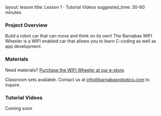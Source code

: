layout: lesson
title: Lesson 1 &middot; Tutorial Videos
suggested_time: 30-60 minutes

### Project Overview

Build a robot car that can move and think on its own! The Barnabas WIFI Wheeler is a WIFI enabled car that allows you to learn C-coding as well as app development. 

### Materials

Need materials?  [Purchase the WIFI Wheeler at our e-store](https://shop.barnabasrobotics.com/products/barnabas-wifi-wheeler-wifi-enabled-2wd-dc-motor-car-kit-ages-11?_pos=1&_psq=wifi+whee&_ss=e&_v=1.0).  

Classroom sets available.  Contact us at info@barnabasrobotics.com to inquire. 

### Tutorial Videos

Coming soon
